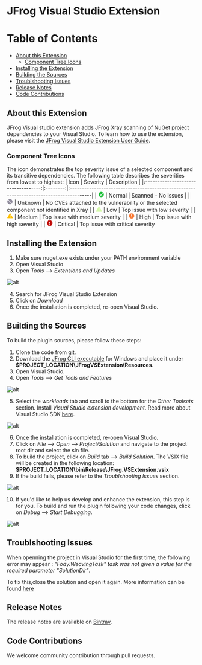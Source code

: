 # JFrog Visual Studio Extension
# Table of Contents

- [About this Extension](#about-this-extension)
  - [Component Tree Icons](#component-tree-icons)
- [Installing the Extension](#installing-the-extension)
- [Building the Sources](#building-the-sources)
- [Troublshooting Issues](#troublshooting-issues)
- [Release Notes](#release-notes)
- [Code Contributions](#code-contributions)

## About this Extension
JFrog Visual studio extension adds JFrog Xray scanning of NuGet project dependencies to your Visual Studio.
To learn how to use the extension, please visit the [JFrog Visual Studio Extension User Guide](https://www.jfrog.com/confluence/display/XRAY/IDE+Integration#IDEIntegration-JFrogVisualStudioExtension).

### Component Tree Icons
The icon demonstrates the top severity issue of a selected component and its transitive dependencies. The following table describes the severities from lowest to highest:
|                 Icon                | Severity |                                       Description                                      |
|:-----------------------------------:|:--------:|:---------------------------------------------------------------------------------------|
|   ![Normal](JFrogVSExtension/Resources/normal.png)   |  Normal  | Scanned - No Issues                                                                    |
|  ![Unknown](JFrogVSExtension/Resources/unknown.png)  |  Unknown | No CVEs attached to the vulnerability or the selected component not identified in Xray |
|      ![Low](JFrogVSExtension/Resources/low.png)      |    Low   | Top issue with low severity                                                            |
|   ![Medium](JFrogVSExtension/Resources/medium.png)   |  Medium  | Top issue with medium severity                                                         |
|     ![High](JFrogVSExtension/Resources/high.png)     |   High   | Top issue with high severity                                                           |
| ![Critical](JFrogVSExtension/Resources/critical.png) | Critical | Top issue with critical severity  

## Installing the Extension
1. Make sure nuget.exe exists under your PATH environment variable
2. Open Visual Studio
3. Open *Tools* --> *Extensions and Updates*

![alt](docs/images/getTools.png)

4. Search for JFrog Visual Studio Extension
5. Click on *Download*
6. Once the installation is completed, re-open Visual Studio.

## Building the Sources

To build the plugin sources, please follow these steps:
1. Clone the code from git.
2. Download the [JFrog CLI executable](https://jfrog.com/getcli/) for Windows and place it under **$PROJECT_LOCATION\JFrogVSExtension\Resources**.
3. Open Visual Studio.
4. Open *Tools* --> *Get Tools and Features*

![alt](docs/images/getTools.png)

5. Select the *workloads* tab and scroll to the bottom for the *Other Toolsets* section. Install *Visual Studio extension development*. Read more about Visual Studio SDK [here](https://docs.microsoft.com/en-us/visualstudio/extensibility/installing-the-visual-studio-sdk?view=vs-2017).

![alt](docs/images/extension.png)

6. Once the installation is completed, re-open Visual Studio.
7. Click on *File* --> *Open* --> *Project/Solution* and navigate to the project root dir and select the sln file.
8. To build the project, click on *Build* tab --> *Build Solution*. The VSIX file will be created in the following location: **$PROJECT_LOCATION\bin\Release\JFrog.VSExtension.vsix**
9. If the build fails, please refer to the *Troublshooting Issues* section.

![alt](docs/images/build.png)

10. If you'd like to help us develop and enhance the extension, this step is for you.
   To build and run the plugin following your code changes, click on *Debug* --> *Start Debugging*.
                           
![alt](docs/images/debug.png)

## Troublshooting Issues
When openning the project in Visual Studio for the first time, the following error may appear : *"Fody.WeavingTask" task was not given a value for the required parameter "SolutionDir"*.

To fix this,close the solution and open it again. More information can be found [here](https://stackoverflow.com/questions/50225374/xamarinissues-with-fody-weavingtask-and-solutiondir)

## Release Notes
The release notes are available on [Bintray](https://bintray.com/jfrog/jfrog-extensions/jfrog-visual-studio-extension#release).

## Code Contributions
We welcome community contribution through pull requests.
